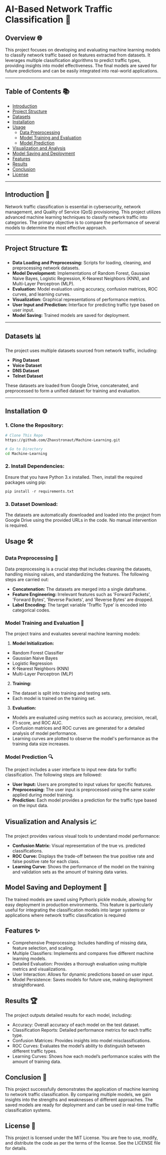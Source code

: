 # **AI-Based Network Traffic Classification** 🚀

## **Overview** 🌐
This project focuses on developing and evaluating machine learning models to classify network traffic based on features extracted from datasets. It leverages multiple classification algorithms to predict traffic types, providing insights into model effectiveness. The final models are saved for future predictions and can be easily integrated into real-world applications.

---

## **Table of Contents** 📚
- [Introduction](#introduction)
- [Project Structure](#project-structure)
- [Datasets](#datasets)
- [Installation](#installation)
- [Usage](#usage)
  - [Data Preprocessing](#data-preprocessing)
  - [Model Training and Evaluation](#model-training-and-evaluation)
  - [Model Prediction](#model-prediction)
- [Visualization and Analysis](#visualization-and-analysis)
- [Model Saving and Deployment](#model-saving-and-deployment)
- [Features](#features)
- [Results](#results)
- [Conclusion](#conclusion)
- [License](#license)

---

## **Introduction** 📝
Network traffic classification is essential in cybersecurity, network management, and Quality of Service (QoS) provisioning. This project utilizes advanced machine learning techniques to classify network traffic into categories. The primary objective is to compare the performance of several models to determine the most effective approach.

---

## **Project Structure** 🏗️
- **Data Loading and Preprocessing:** Scripts for loading, cleaning, and preprocessing network datasets.
- **Model Development:** Implementations of Random Forest, Gaussian Naive Bayes, Logistic Regression, K-Nearest Neighbors (KNN), and Multi-Layer Perceptron (MLP).
- **Evaluation:** Model evaluation using accuracy, confusion matrices, ROC curves, and learning curves.
- **Visualization:** Graphical representations of performance metrics.
- **User Input and Prediction:** Interface for predicting traffic type based on user input.
- **Model Saving:** Trained models are saved for deployment.

---

## **Datasets** 📊
The project uses multiple datasets sourced from network traffic, including:
- **Ping Dataset**
- **Voice Dataset**
- **DNS Dataset**
- **Telnet Dataset**

These datasets are loaded from Google Drive, concatenated, and preprocessed to form a unified dataset for training and evaluation.

---

## **Installation** ⚙️

### **1. Clone the Repository:**

```bash
# Clone This Repo
https://github.com/Zhaxstronaut/Machine-Learning.git

# Go to Directory
cd Machine-Learning
```
### 2. **Install Dependencies:**

Ensure that you have Python 3.x installed. Then, install the required packages using pip:

```python 
pip install -r requirements.txt
```
 ### 3. **Dataset Download:**

The datasets are automatically downloaded and loaded into the project from Google Drive using the provided URLs in the code. No manual intervention is required.

## Usage 🛠️

### Data Preprocessing 🧹

Data preprocessing is a crucial step that includes cleaning the datasets, handling missing values, and standardizing the features. The following steps are carried out:

- **Concatenation:** The datasets are merged into a single dataframe.
- **Feature Engineering:** Irrelevant features such as 'Forward Packets', 'Forward Bytes', 'Reverse Packets', and 'Reverse Bytes' are dropped.
- **Label Encoding:** The target variable 'Traffic Type' is encoded into categorical codes.

### Model Training and Evaluation 🎯
The project trains and evaluates several machine
learning models:

1. **Model Initialization:**

- Random Forest Classifier
- Gaussian Naive Bayes
- Logistic Regression
- K-Nearest Neighbors (KNN)
- Multi-Layer Perceptron (MLP)

2. **Training:**

- The dataset is split into training and testing sets.
- Each model is trained on the training set.

3. **Evaluation:**

- Models are evaluated using metrics such as accuracy, precision, recall, F1-score, and ROC AUC.
- Confusion matrices and ROC curves are generated for a detailed analysis of model performance.
- Learning curves are plotted to observe the model's performance as the training data size increases.

### Model Prediction 🔍
The project includes a user interface to input new data for traffic classification. The following steps are followed:

- **User Input:** Users are prompted to input values for specific features.
- **Preprocessing:** The user input is preprocessed using the same scaler applied during model training.
- **Prediction:** Each model provides a prediction for the traffic type based on the input data.

## Visualization and Analysis 📈
The project provides various visual tools to understand model performance:

- **Confusion Matrix:** Visual representation of the true vs. predicted classifications.
- **ROC Curve:** Displays the trade-off between the true positive rate and false positive rate for each class.
- **Learning Curve:** Shows the performance of the model on the training and validation sets as the amount of training data varies.

## Model Saving and Deployment 💾
The trained models are saved using Python’s pickle module, allowing for easy deployment in production environments. This feature is particularly useful for integrating the classification models into larger systems or applications where network traffic classification is required

## Features ✨
- Comprehensive Preprocessing: Includes handling of missing data, feature selection, and scaling.
- Multiple Classifiers: Implements and compares five different machine learning models.
- Detailed Evaluation: Provides a thorough evaluation using multiple metrics and visualizations.
- User Interaction: Allows for dynamic predictions based on user input.
- Model Persistence: Saves models for future use, making deployment straightforward.

## Results 🏆
The project outputs detailed results for each model, including:

- Accuracy: Overall accuracy of each model on the test dataset.
- Classification Reports: Detailed performance metrics for each traffic type.
- Confusion Matrices: Provides insights into model misclassifications.
- ROC Curves: Evaluates the model’s ability to distinguish between different traffic types.
- Learning Curves: Shows how each model’s performance scales with the amount of training data.

## Conclusion 🎉
This project successfully demonstrates the application of machine learning to network traffic classification. By comparing multiple models, we gain insights into the strengths and weaknesses of different approaches. The saved models are ready for deployment and can be used in real-time traffic classification systems.

## License 📜
This project is licensed under the MIT License. You are free to use, modify, and distribute the code as per the terms of the license. See the LICENSE file for details.
